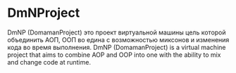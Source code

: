 # DmNProject
DmNP (DomamanProject) это проект виртуальной машины цель которой объединить АОП, ООП во едина с возможностью миксонов и изменения кода во время выполнения.
DmNP (DomamanProject) is a virtual machine project that aims to combine AOP and OOP into one with the ability to mix and change code at runtime.
